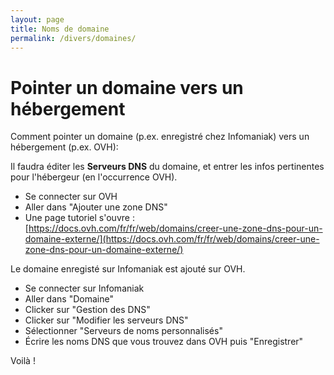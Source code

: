 ```yaml
---
layout: page
title: Noms de domaine
permalink: /divers/domaines/
---
```


Pointer un domaine vers un hébergement
====

Comment pointer un domaine (p.ex. enregistré chez Infomaniak) vers un hébergement (p.ex. OVH):


Il faudra éditer les **Serveurs DNS** du domaine, et entrer les infos pertinentes pour l'hébergeur (en l'occurrence OVH).


- Se connecter sur OVH
- Aller dans "Ajouter une zone DNS"
- Une page tutoriel s'ouvre :  [https://docs.ovh.com/fr/fr/web/domains/creer-une-zone-dns-pour-un-domaine-externe/](https://docs.ovh.com/fr/fr/web/domains/creer-une-zone-dns-pour-un-domaine-externe/)
  
Le domaine enregisté sur Infomaniak est ajouté sur OVH.

- Se connecter sur Infomaniak
- Aller dans "Domaine"
- Clicker sur "Gestion des DNS"
- Clicker sur "Modifier les serveurs DNS"
- Sélectionner "Serveurs de noms personnalisés"
- Écrire les noms DNS que vous trouvez dans OVH puis "Enregistrer"

Voilà !


